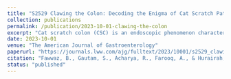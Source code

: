 ```yaml
---
title: "S2529 Clawing the Colon: Decoding the Enigma of Cat Scratch Pattern"
collection: publications
permalink: /publication/2023-10-01-clawing-the-colon
excerpt: "Cat scratch colon (CSC) is an endoscopic phenomenon characterized by distinctive bright red linear marks resembling a cat's scratch, primarily observed in the ascending colon or cecum. This unique entity is believed to be caused by barotrauma resulting from the insufflation of air into a colon with preexisting altered compliance. The discovery of CSC as a rare finding was first reported in 2007. Here we present an interesting case of CSC finding."
date: 2023-10-01
venue: "The American Journal of Gastroenterology"
paperurl: "https://journals.lww.com/ajg/fulltext/2023/10001/s2529_clawing_the_colon__decoding_the_enigma_of.3576.aspx"
citation: "Fawwaz, B., Gautam, S., Acharya, R., Farooq, A., & Hurairah, A. (2023)."
status: "published"
---
```

